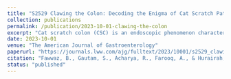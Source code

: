 ```yaml
---
title: "S2529 Clawing the Colon: Decoding the Enigma of Cat Scratch Pattern"
collection: publications
permalink: /publication/2023-10-01-clawing-the-colon
excerpt: "Cat scratch colon (CSC) is an endoscopic phenomenon characterized by distinctive bright red linear marks resembling a cat's scratch, primarily observed in the ascending colon or cecum. This unique entity is believed to be caused by barotrauma resulting from the insufflation of air into a colon with preexisting altered compliance. The discovery of CSC as a rare finding was first reported in 2007. Here we present an interesting case of CSC finding."
date: 2023-10-01
venue: "The American Journal of Gastroenterology"
paperurl: "https://journals.lww.com/ajg/fulltext/2023/10001/s2529_clawing_the_colon__decoding_the_enigma_of.3576.aspx"
citation: "Fawwaz, B., Gautam, S., Acharya, R., Farooq, A., & Hurairah, A. (2023)."
status: "published"
---
```

